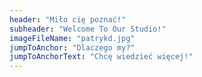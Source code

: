 ```yaml
---
header: "Miło cię poznać!"
subheader: "Welcome To Our Studio!"
imageFileName: "patrykd.jpg"
jumpToAnchor: "Dlaczego my?"
jumpToAnchorText: "Chcę wiedzieć więcej!"
---
```

